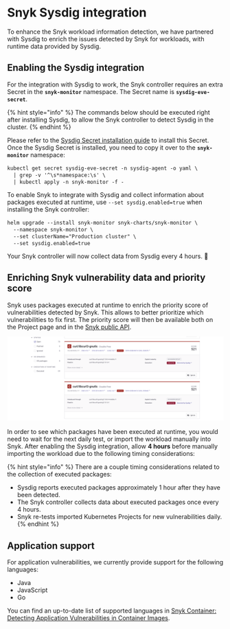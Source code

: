 # Snyk Sysdig integration

To enhance the Snyk workload information detection, we have partnered with Sysdig to enrich the issues detected by Snyk for workloads, with runtime data provided by Sysdig.

## Enabling the Sysdig integration

For the integration with Sysdig to work, the Snyk controller requires an extra Secret in the **`snyk-monitor`** namespace. The Secret name is **`sysdig-eve-secret`**.

{% hint style="info" %}
The commands below should be executed right after installing Sysdig, to allow the Snyk controller to detect Sysdig in the cluster.
{% endhint %}

Please refer to the [Sysdig Secret installation guide](https://docs.sysdig.com/en/docs/sysdig-secure/integrate-effective-vulnerability-exposure-with-snyk/#copy-the-sysdig-secret) to install this Secret. Once the Sysdig Secret is installed, you need to copy it over to the **`snyk-monitor`** namespace:

```
kubectl get secret sysdig-eve-secret -n sysdig-agent -o yaml \
  | grep -v '^\s*namespace:\s' \
  | kubectl apply -n snyk-monitor -f -
```

To enable Snyk to integrate with Sysdig and collect information about packages executed at runtime, use `--set sysdig.enabled=true` when installing the Snyk controller:

```
helm upgrade --install snyk-monitor snyk-charts/snyk-monitor \
  --namespace snyk-monitor \
  --set clusterName="Production cluster" \
  --set sysdig.enabled=true
```

Your Snyk controller will now collect data from Sysdig every 4 hours. 🎊

## Enriching Snyk vulnerability data and priority score

Snyk uses packages executed at runtime to enrich the priority score of vulnerabilities detected by Snyk. This allows to better prioritize which vulnerabilities to fix first. The priority score will then be available both on the Project page and in the [Snyk public API](https://snyk.docs.apiary.io/#reference/projects/aggregated-project-issues/list-all-aggregated-issues).

![The "Executed" badge appearing on packages executed at runtime.](<../../../.gitbook/assets/image (113) (1) (2) (1) (1) (2) (1) (1) (1) (1) (1) (1) (1) (1) (1) (1) (1) (1) (1) (1) (1) (1) (2).png>)

In order to see which packages have been executed at runtime, you would need to wait for the next daily test, or import the workload manually into Snyk. After enabling the Sysdig integration, allow **4 hours** before manually importing the workload due to the following timing considerations:

{% hint style="info" %}
There are a couple timing considerations related to the collection of executed packages:

* Sysdig reports executed packages approximately 1 hour after they have been detected.
* The Snyk controller collects data about executed packages once every 4 hours.
* Snyk re-tests imported Kubernetes Projects for new vulnerabilities daily.
{% endhint %}

## Application support

For application vulnerabilities, we currently provide support for the following languages:

* Java
* JavaScript
* Go

You can find an up-to-date list of supported languages in [Snyk Container: Detecting Application Vulnerabilities in Container Images](https://docs.snyk.io/products/snyk-container/getting-around-the-snyk-container-ui/detecting-application-vulnerabilities-in-container-images).
